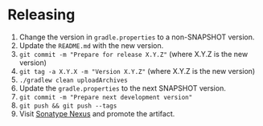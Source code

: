 Releasing
========

 1. Change the version in `gradle.properties` to a non-SNAPSHOT version.
 2. Update the `README.md` with the new version.
 3. `git commit -m "Prepare for release X.Y.Z"` (where X.Y.Z is the new version)
 4. `git tag -a X.Y.X -m "Version X.Y.Z"` (where X.Y.Z is the new version)
 5. `./gradlew clean uploadArchives`
 6. Update the `gradle.properties` to the next SNAPSHOT version.
 7. `git commit -m "Prepare next development version"`
 8. `git push && git push --tags`
 9. Visit [Sonatype Nexus](https://oss.sonatype.org/) and promote the artifact.

